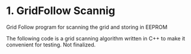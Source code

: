 # 1. GridFollow Scannig

Grid Follow program for scanning the grid and storing in EEPROM

The following code is a grid scanning algorithm written in C++ to make it convenient for testing. Not finalized.
